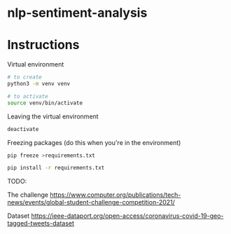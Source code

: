 # nlp-sentiment-analysis



# Instructions

Virtual environment
```bash
# to create
python3 -m venv venv

# to activate
source venv/bin/activate
```

Leaving the virtual environment
```bash
deactivate
```

Freezing packages (do this when you're in the environment)
```bash
pip freeze >requirements.txt
```

```bash
pip install -r requirements.txt
```


TODO:

The challenge
https://www.computer.org/publications/tech-news/events/global-student-challenge-competition-2021/

Dataset
https://ieee-dataport.org/open-access/coronavirus-covid-19-geo-tagged-tweets-dataset